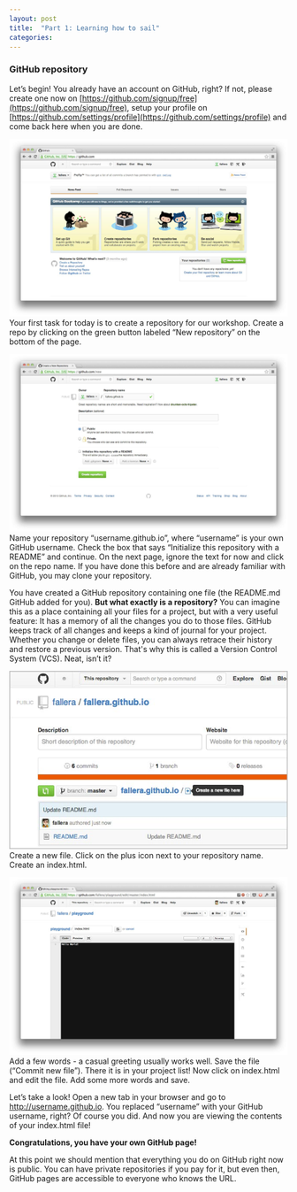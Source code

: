 ```yaml
---
layout: post
title:  "Part 1: Learning how to sail"
categories:
---
```




### GitHub repository
Let’s begin! You already have an account on GitHub, right? If not, please create one now on [https://github.com/signup/free](https://github.com/signup/free), setup your profile on [https://github.com/settings/profile](https://github.com/settings/profile) and come back here when you are done.

[<img src="/assets/images/create-repo-1.jpg" class="thumb thumb-r">](/assets/images/create-repo-1.jpg)
Your first task for today is to create a repository for our workshop. Create a repo by clicking on the green button labeled “New repository” on the bottom of the page. 

[<img src="/assets/images/create-repo-2.jpg" class="thumb thumb-r">](/assets/images/create-repo-2.jpg)
Name your repository “username.github.io”, where “username” is your own GitHub username. Check the box that says “Initialize this repository with a README” and continue. 
On the next page, ignore the text for now and click on the repo name. If you have done this before and are already familiar with GitHub, you may clone your repository.

You have created a GitHub repository containing one file (the README.md GitHub added for you). **But what exactly is a repository?** You can imagine this as a place containing all your files for a project, but with a very useful feature: It has a memory of all the changes you do to those files. GitHub keeps track of all changes and keeps a kind of journal for your project. Whether you change or delete files, you can always retrace their history and restore a previous version. That's why this is called a Version Control System (VCS).
Neat, isn’t it?

[<img src="/assets/images/create-repo-3.jpg" class="thumb thumb-r">](/assets/images/create-repo-3.jpg)
Create a new file. Click on the plus icon next to your repository name. Create an index.html. 

[<img src="/assets/images/create-repo-5.jpg" class="thumb thumb-r">](/assets/images/create-repo-5.jpg)
Add a few words - a casual greeting usually works well. Save the file (“Commit new file”). There it is in your project list! Now click on index.html and edit the file. Add some more words and save.

Let’s take a look! Open a new tab in your browser and go to http://username.github.io. You replaced “username” with your GitHub username, right? Of course you did.
And now you are viewing the contents of your index.html file! 

**Congratulations, you have your own GitHub page!**

At this point we should mention that everything you do on GitHub right now is public. You can have private repositories if you pay for it, but even then, GitHub pages are accessible to everyone who knows the URL.